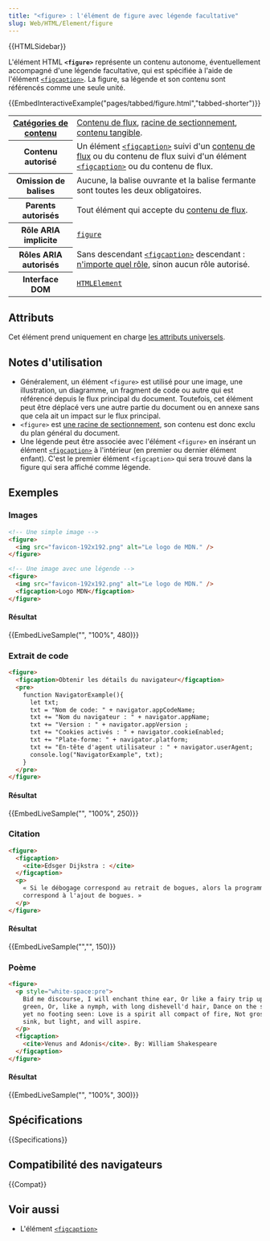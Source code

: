 ```yaml
---
title: "<figure> : l'élément de figure avec légende facultative"
slug: Web/HTML/Element/figure
---
```


{{HTMLSidebar}}

L'élément HTML **`<figure>`** représente un contenu autonome, éventuellement accompagné d'une légende facultative, qui est spécifiée à l'aide de l'élément [`<figcaption>`](/fr/docs/Web/HTML/Element/figcaption). La figure, sa légende et son contenu sont référencés comme une seule unité.

{{EmbedInteractiveExample("pages/tabbed/figure.html","tabbed-shorter")}}

<table class="properties">
  <tbody>
    <tr>
      <th scope="row">
        <a href="/fr/docs/Web/Guide/HTML/Content_categories">Catégories de contenu</a>
      </th>
      <td>
        <a href="/fr/docs/Web/Guide/HTML/Content_categories#flow_content">Contenu de flux</a>,
        <a href="/fr/docs/Web/Guide/HTML/Using_HTML_sections_and_outlines#sectioning_roots">racine de sectionnement</a>, <a href="/fr/docs/Web/Guide/HTML/Content_categories#palpable_content">contenu tangible</a>.
      </td>
    </tr>
    <tr>
      <th scope="row">Contenu autorisé</th>
      <td>
        Un élément <a href="/fr/docs/Web/HTML/Element/figcaption"><code>&#x3C;figcaption></code></a> suivi d'un <a href="/fr/docs/Web/Guide/HTML/Content_categories#flow_content">contenu de flux</a> ou du contenu de flux suivi d'un élément <a href="/fr/docs/Web/HTML/Element/figcaption"><code>&#x3C;figcaption></code></a> ou du contenu de flux.
      </td>
    </tr>
    <tr>
      <th scope="row">Omission de balises</th>
      <td>
        Aucune, la balise ouvrante et la balise fermante sont toutes les deux obligatoires.
      </td>
    </tr>
    <tr>
      <th scope="row">Parents autorisés</th>
      <td>
        Tout élément qui accepte du <a href="/fr/docs/Web/Guide/HTML/Content_categories#flow_content">contenu de flux</a>.
      </td>
    </tr>
    <tr>
      <th scope="row">Rôle ARIA implicite</th>
      <td>
        <a href="/fr/docs/Web/Accessibility/ARIA/Roles/Figure_Role"><code>figure</code></a>
      </td>
    </tr>
    <tr>
      <th scope="row">Rôles ARIA autorisés</th>
      <td>
        Sans descendant <a href="/fr/docs/Web/HTML/Element/figcaption"><code>&#x3C;figcaption></code></a> descendant : <a href="https://www.w3.org/TR/html-aria/#dfn-any-role">n'importe quel rôle</a>, sinon aucun rôle autorisé.
      </td>
    </tr>
    <tr>
      <th scope="row">Interface DOM</th>
      <td>
        <a href="/fr/docs/Web/API/HTMLElement"><code>HTMLElement</code></a>
      </td>
    </tr>
  </tbody>
</table>

## Attributs

Cet élément prend uniquement en charge [les attributs universels](/fr/docs/Web/HTML/Global_attributes).

## Notes d'utilisation

- Généralement, un élément `<figure>` est utilisé pour une image, une illustration, un diagramme, un fragment de code ou autre qui est référencé depuis le flux principal du document. Toutefois, cet élément peut être déplacé vers une autre partie du document ou en annexe sans que cela ait un impact sur le flux principal.
- `<figure>` est [une racine de sectionnement](/fr/docs/Web/Guide/HTML/Using_HTML_sections_and_outlines#sectioning_roots), son contenu est donc exclu du plan général du document.
- Une légende peut être associée avec l'élément `<figure>` en insérant un élément [`<figcaption>`](/fr/docs/Web/HTML/Element/figcaption) à l'intérieur (en premier ou dernier élément enfant). C'est le premier élément `<figcaption>` qui sera trouvé dans la figure qui sera affiché comme légende.

## Exemples

### Images

```html
<!-- Une simple image -->
<figure>
  <img src="favicon-192x192.png" alt="Le logo de MDN." />
</figure>

<!-- Une image avec une légende -->
<figure>
  <img src="favicon-192x192.png" alt="Le logo de MDN." />
  <figcaption>Logo MDN</figcaption>
</figure>
```

#### Résultat

{{EmbedLiveSample("", "100%", 480)}}

### Extrait de code

```html
<figure>
  <figcaption>Obtenir les détails du navigateur</figcaption>
  <pre>
    function NavigatorExample(){
      let txt;
      txt = "Nom de code: " + navigator.appCodeName;
      txt += "Nom du navigateur : " + navigator.appName;
      txt += "Version : " + navigator.appVersion ;
      txt += "Cookies activés : " + navigator.cookieEnabled;
      txt += "Plate-forme: " + navigator.platform;
      txt += "En-tête d'agent utilisateur : " + navigator.userAgent;
      console.log("NavigatorExample", txt);
    }
  </pre>
</figure>
```

#### Résultat

{{EmbedLiveSample("", "100%", 250)}}

### Citation

```html
<figure>
  <figcaption>
    <cite>Edsger Dijkstra : </cite>
  </figcaption>
  <p>
    « Si le débogage correspond au retrait de bogues, alors la programmation
    correspond à l'ajout de bogues. »
  </p>
</figure>
```

#### Résultat

{{EmbedLiveSample("","", 150)}}

### Poème

```html
<figure>
  <p style="white-space:pre">
    Bid me discourse, I will enchant thine ear, Or like a fairy trip upon the
    green, Or, like a nymph, with long dishevell'd hair, Dance on the sands, and
    yet no footing seen: Love is a spirit all compact of fire, Not gross to
    sink, but light, and will aspire.
  </p>
  <figcaption>
    <cite>Venus and Adonis</cite>. By: William Shakespeare
  </figcaption>
</figure>
```

#### Résultat

{{EmbedLiveSample("", "100%", 300)}}

## Spécifications

{{Specifications}}

## Compatibilité des navigateurs

{{Compat}}

## Voir aussi

- L'élément [`<figcaption>`](/fr/docs/Web/HTML/Element/figcaption)

